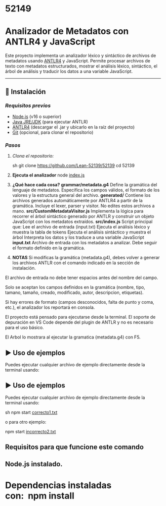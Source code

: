 # 52149
# Analizador de Metadatos con ANTLR4 y JavaScript

Este proyecto implementa un analizador léxico y sintáctico de archivos de metadatos usando [ANTLR4](https://www.antlr.org/) y JavaScript. Permite procesar archivos de texto con metadatos estructurados, mostrar el análisis léxico, sintáctico, el árbol de análisis y traducir los datos a una variable JavaScript.

---

## 🚀 Instalación

### *Requisitos previos*

- [Node.js](https://nodejs.org/) (v16 o superior)
- [Java JRE/JDK](https://adoptium.net/) (para ejecutar ANTLR)
- [ANTLR4](https://www.antlr.org/download.html) (descargar el .jar y ubicarlo en la raíz del proyecto)
- [Git](https://git-scm.com/) (opcional, para clonar el repositorio)

### *Pasos*

1. *Clona el repositorio:*

   sh
   git clone https://github.com/Lean-52139/52139
   cd 52139

2. **Ejecuta el analizador**
node [index.js](http://_vscodecontentref_/0)

3. **¿Qué hace cada cosa?**
**grammar/metadata.g4**
Define la gramática del lenguaje de metadatos. Especifica los campos válidos, el formato de los valores y la estructura general del archivo.
**generated/**
Contiene los archivos generados automáticamente por ANTLR4 a partir de la gramática. Incluye el lexer, parser y visitor. No edites estos archivos a mano.
**src/CustomMetadataVisitor.js**
Implementa la lógica para recorrer el árbol sintáctico generado por ANTLR y construir un objeto JavaScript con los metadatos extraídos.
**src/index.js**
Script principal que:
    Lee el archivo de entrada (input.txt)
    Ejecuta el análisis léxico y muestra la tabla de tokens
    Ejecuta el análisis sintáctico y muestra el árbol
    Interpreta los datos y los traduce a una variable JavaScript
**input.txt**
Archivo de entrada con los metadatos a analizar. Debe seguir el formato definido en la gramática.

4. **NOTAS**
Si modificas la gramática (metadata.g4), debes volver a generar los archivos ANTLR con el comando indicado en la sección de instalación.

El archivo de entrada no debe tener espacios antes del nombre del campo.

Solo se aceptan los campos definidos en la gramática (nombre, tipo, tamano, tamaño, creado, modificado, autor, descripcion, etiquetas).

Si hay errores de formato (campos desconocidos, falta de punto y coma, etc.), el analizador los reportará en consola.

El proyecto está pensado para ejecutarse desde la terminal. El soporte de depuración en VS Code depende del plugin de ANTLR y no es necesario para el uso básico.

El Arbol lo mostrara al ejecutar la gramatica (metadata.g4) con F5.

## ▶ Uso de ejemplos

Puedes ejecutar cualquier archivo de ejemplo directamente desde la terminal usando:

## ▶ Uso de ejemplos

Puedes ejecutar cualquier archivo de ejemplo directamente desde la terminal usando:

sh
npm start [correcto1.txt](http://vscodecontentref/1)

o para otro ejemplo:

npm start [incorrecto2.txt](http://vscodecontentref/2)

## Requisitos para que funcione este comando
## Node.js instalado.
# Dependencias instaladas con:  npm install
